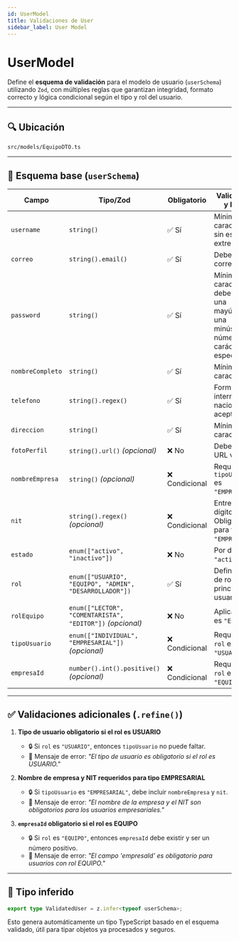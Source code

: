 ```yaml
---
id: UserModel
title: Validaciones de User
sidebar_label: User Model
---
```


# UserModel

Define el **esquema de validación** para el modelo de usuario (`userSchema`) utilizando `Zod`, con múltiples reglas que garantizan integridad, formato correcto y lógica condicional según el tipo y rol del usuario.

---

## 🔍 Ubicación

`src/models/EquipoDTO.ts`

---

## 🧩 Esquema base (`userSchema`)

| Campo            | Tipo/Zod                                                  | Obligatorio   | Validaciones y Reglas                                                                              |
| ---------------- | --------------------------------------------------------- | ------------- | -------------------------------------------------------------------------------------------------- |
| `username`       | `string()`                                                | ✅ Sí          | Mínimo 3 caracteres, sin espacios extremos.                                                        |
| `correo`         | `string().email()`                                        | ✅ Sí          | Debe ser un correo válido.                                                                         |
| `password`       | `string()`                                                | ✅ Sí          | Mínimo 8 caracteres, debe incluir: una mayúscula, una minúscula, un número y un carácter especial. |
| `nombreCompleto` | `string()`                                                | ✅ Sí          | Mínimo 3 caracteres.                                                                               |
| `telefono`       | `string().regex()`                                        | ✅ Sí          | Formato internacional y nacional aceptado.                                                         |
| `direccion`      | `string()`                                                | ✅ Sí          | Mínimo 5 caracteres.                                                                               |
| `fotoPerfil`     | `string().url()` *(opcional)*                             | ❌ No          | Debe ser una URL válida.                                                                           |
| `nombreEmpresa`  | `string()` *(opcional)*                                   | ❌ Condicional | Requerido si `tipoUsuario` es `"EMPRESARIAL"`.                                                     |
| `nit`            | `string().regex()` *(opcional)*                           | ❌ Condicional | Entre 9 y 15 dígitos. Obligatorio para tipo `"EMPRESARIAL"`.                                       |
| `estado`         | `enum(["activo", "inactivo"])`                            | ❌ No          | Por defecto `"activo"`.                                                                            |
| `rol`            | `enum(["USUARIO", "EQUIPO", "ADMIN", "DESARROLLADOR"])`   | ✅ Sí          | Define el tipo de rol principal del usuario.                                                       |
| `rolEquipo`      | `enum(["LECTOR", "COMENTARISTA", "EDITOR"])` *(opcional)* | ❌ No          | Aplica si `rol` es `"EQUIPO"`.                                                                     |
| `tipoUsuario`    | `enum(["INDIVIDUAL", "EMPRESARIAL"])` *(opcional)*        | ❌ Condicional | Requerido si `rol` es `"USUARIO"`.                                                                 |
| `empresaId`      | `number().int().positive()` *(opcional)*                  | ❌ Condicional | Requerido si `rol` es `"EQUIPO"`.                                                                  |

---

## ✅ Validaciones adicionales (`.refine()`)

1. **Tipo de usuario obligatorio si el rol es USUARIO**

   * 🔒 Si `rol` es `"USUARIO"`, entonces `tipoUsuario` no puede faltar.
   * 🧠 Mensaje de error: *"El tipo de usuario es obligatorio si el rol es USUARIO."*

2. **Nombre de empresa y NIT requeridos para tipo EMPRESARIAL**

   * 🔒 Si `tipoUsuario` es `"EMPRESARIAL"`, debe incluir `nombreEmpresa` y `nit`.
   * 🧠 Mensaje de error: *"El nombre de la empresa y el NIT son obligatorios para los usuarios empresariales."*

3. **`empresaId` obligatorio si el rol es EQUIPO**

   * 🔒 Si `rol` es `"EQUIPO"`, entonces `empresaId` debe existir y ser un número positivo.
   * 🧠 Mensaje de error: *"El campo 'empresaId' es obligatorio para usuarios con rol EQUIPO."*

---

## 🧪 Tipo inferido

```ts
export type ValidatedUser = z.infer<typeof userSchema>;
```

Esto genera automáticamente un tipo TypeScript basado en el esquema validado, útil para tipar objetos ya procesados y seguros.

